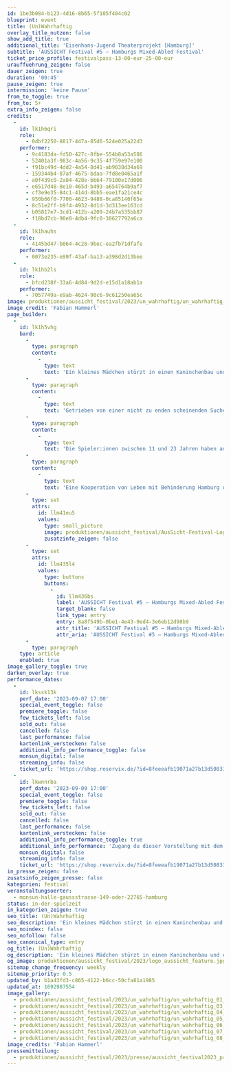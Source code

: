 ```yaml
---
id: 1be3b084-b123-4d16-8b65-5f105f404c02
blueprint: event
title: (Un)Wahrhaftig
overlay_title_nutzen: false
show_add_title: true
additional_title: 'Eisenhans-Jugend Theaterprojekt [Hamburg]'
subtitle: 'AUSSICHT Festival #5 – Hamburgs Mixed-Abled Festival'
ticket_price_profile: festivalpass-13-00-eur-25-00-eur
urauffuehrung_zeigen: false
dauer_zeigen: true
duration: '00:45'
pause_zeigen: true
intermission: 'keine Pause'
from_to_toggle: true
from_to: 5+
extra_info_zeigen: false
credits:
  -
    id: lk1h6qri
    role:
      - 0dbf2250-8817-447a-85d6-524e025a22d3
    performer:
      - 9c4183da-fd50-427c-8fbe-554b8a53a586
      - 52401a3f-983c-4a56-9c35-4f759e97e100
      - f91bc49d-4dd2-4a54-8d41-ab9038d34a69
      - 159344b4-87af-4675-bdaa-7fd8e0465a1f
      - a0f439c0-2a84-428e-bb64-79100e17d006
      - e6517d48-8e10-465d-b493-a654764b9af7
      - cf3e9e35-84c1-414d-8bb5-eae1fa21ce4c
      - 950b66f0-7700-4623-9488-0ca85140f65e
      - 8c51e2ff-b9f4-4932-8d1d-3d313ee163cd
      - b05817e7-3cd1-412b-a209-24b7a535bb87
      - f18bd7cb-90e0-4db4-9fc0-30627792a6ca
  -
    id: lk1hauhs
    role:
      - 4145bd47-b064-4c28-9bec-ea2fb71dfafe
    performer:
      - 0073e235-e99f-43af-ba13-a398d2d13bee
  -
    id: lk1hb2ls
    role:
      - bfcd238f-33a6-4d84-9d2d-e15d1a18ab1a
    performer:
      - 7057749a-e9ab-4624-90c6-9c61250ea65c
image: produktionen/aussicht_festival/2023/un_wahrhaftig/un_wahrhaftig_07_c_fabian_hammerl.jpg
image_credit: 'Fabian Hammerl'
page_builder:
  -
    id: lk1h5vhg
    bard:
      -
        type: paragraph
        content:
          -
            type: text
            text: 'Ein kleines Mädchen stürzt in einen Kaninchenbau und erwacht aus der Realität. Sie rutscht von einer Situation in die Nächste und ist immer wieder mit ihrer eigenen Vorstellungskraft konfrontiert. Traum oder Albtraum? Was ist echt und was nicht? Wer ist böse und wer ist gut?'
      -
        type: paragraph
        content:
          -
            type: text
            text: 'Getrieben von einer nicht zu enden scheinenden Suche trifft Alice immer wieder auf (un)wahrhaftige Wesen und taucht in ihre Welt ein. Eine Welt, der niemand zu entkommen scheint.'
      -
        type: paragraph
        content:
          -
            type: text
            text: 'Die Spieler:innen zwischen 11 und 23 Jahren haben anhand der Geschichte von „Alice im Wunderland“ von Lewis Carroll, die Verrücktheiten der Realität hinterfragt und sich auf die Suche nach ihrem Platz in unserer Welt begeben. Wer wohnt eigentlich im Wunderland und wer hat die Freiheit, dieses zu verlassen?'
      -
        type: paragraph
        content:
          -
            type: text
            text: 'Eine Kooperation von Leben mit Behinderung Hamburg und Thalia Treffpunkt.'
      -
        type: set
        attrs:
          id: llm41eu5
          values:
            type: small_picture
            image: produktionen/aussicht_festival/AusSicht-Festival-Logo-Rechteck.jpg
            zusatzinfo_zeigen: false
      -
        type: set
        attrs:
          id: llm435l4
          values:
            type: buttons
            buttons:
              -
                id: llm436bs
                label: 'AUSSICHT Festival #5 – Hamburgs Mixed-Abled Festival'
                target_blank: false
                link_type: entry
                entry: 8a8f549b-0be1-4e43-9ed4-3e6eb12d98b9
                attr_title: 'AUSSICHT Festival #5 – Hamburgs Mixed-Abled Festival'
                attr_aria: 'AUSSICHT Festival #5 – Hamburgs Mixed-Abled Festival'
      -
        type: paragraph
    type: article
    enabled: true
image_gallery_toggle: true
darken_overlay: true
performance_dates:
  -
    id: lkssk13k
    perf_date: '2023-09-07 17:00'
    special_event_toggle: false
    premiere_toggle: false
    few_tickets_left: false
    sold_out: false
    cancelled: false
    last_performance: false
    kartenlink_verstecken: false
    additional_info_performance_toggle: false
    monsun_digital: false
    streaming_info: false
    ticket_url: 'https://shop.reservix.de/?id=8feeeafb19071a27b13d5083379d95183e9ab490f2f135faf80b2fecfc1ba00f2aba7ad8945f4a4292549eb86feddc1b&vID=7337&eventGrpID=444675'
  -
    id: lkwnnrba
    perf_date: '2023-09-09 17:00'
    special_event_toggle: false
    premiere_toggle: false
    few_tickets_left: false
    sold_out: false
    cancelled: false
    last_performance: false
    kartenlink_verstecken: false
    additional_info_performance_toggle: true
    additional_info_performance: 'Zugang du dieser Vorstellung mit dem Festivalpass [AUSSICHT Festival 2023] oder einem Ticket der Theaternacht Hamburg 2023.'
    monsun_digital: false
    streaming_info: false
    ticket_url: 'https://shop.reservix.de/?id=8feeeafb19071a27b13d5083379d95183e9ab490f2f135faf80b2fecfc1ba00f2aba7ad8945f4a4292549eb86feddc1b&vID=7337&eventGrpID=444675'
in_presse_zeigen: false
zusatsinfo_zeigen_presse: false
kategorien: festival
veranstaltungsoerter:
  - monsun-halle-gaussstrasse-149-oder-22765-hamburg
status: in-der-spielzeit
in_kategorien_zeigen: true
seo_title: (Un)Wahrhaftig
seo_description: 'Ein kleines Mädchen stürzt in einen Kaninchenbau und erwacht aus der Realität. Traum oder Albtraum? Was ist echt und was nicht? Wer ist böse und wer ist gut?'
seo_noindex: false
seo_nofollow: false
seo_canonical_type: entry
og_title: (Un)Wahrhaftig
og_description: 'Ein kleines Mädchen stürzt in einen Kaninchenbau und erwacht aus der Realität. Traum oder Albtraum? Was ist echt und was nicht? Wer ist böse und wer ist gut?'
og_image: produktionen/aussicht_festival/2023/logo_aussicht_feature.jpg
sitemap_change_frequency: weekly
sitemap_priority: 0.5
updated_by: b1a43fd3-c865-4122-b6cc-50cfa81a1985
updated_at: 1692987554
image_gallery:
  - produktionen/aussicht_festival/2023/un_wahrhaftig/un_wahrhaftig_01_c_fabian_hammerl.jpg
  - produktionen/aussicht_festival/2023/un_wahrhaftig/un_wahrhaftig_03_c_fabian_hammerl.jpg
  - produktionen/aussicht_festival/2023/un_wahrhaftig/un_wahrhaftig_04_c_fabian_hammerl.jpg
  - produktionen/aussicht_festival/2023/un_wahrhaftig/un_wahrhaftig_05_c_fabian_hammerl.jpg
  - produktionen/aussicht_festival/2023/un_wahrhaftig/un_wahrhaftig_06_c_fabian_hammerl.jpg
  - produktionen/aussicht_festival/2023/un_wahrhaftig/un_wahrhaftig_07_c_fabian_hammerl.jpg
  - produktionen/aussicht_festival/2023/un_wahrhaftig/un_wahrhaftig_08_c_fabian_hammerl.jpg
image_credits: 'Fabian Hammerl'
pressemitteilung:
  - produktionen/aussicht_festival/2023/presse/aussicht_festival2023_pressemitteilung_monsun.theater.pdf
---
```

